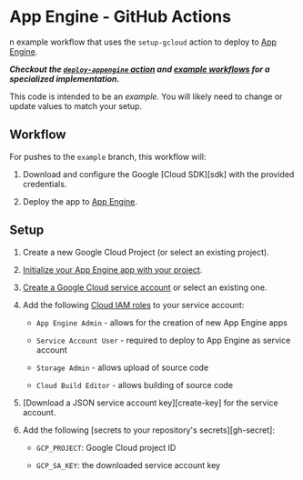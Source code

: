 # App Engine - GitHub Actions

n example workflow that uses the `setup-gcloud` action to deploy to [App Engine](https://cloud.google.com/appengine).

_**Checkout the [`deploy-appengine` action](https://github.com/google-github-actions/deploy-appengine) and [example workflows](https://github.com/google-github-actions/deploy-appengine/README.md#example-workflows)
for a specialized implementation.**_

This code is intended to be an _example_. You will likely need to change or
update values to match your setup.

## Workflow

For pushes to the `example` branch, this workflow will:

1.  Download and configure the Google [Cloud SDK][sdk] with the provided
    credentials.

1. Deploy the app to [App Engine](https://cloud.google.com/appengine).

## Setup

1.  Create a new Google Cloud Project (or select an existing project).

1. [Initialize your App Engine app with your project](https://cloud.google.com/appengine/docs/standard/nodejs/console#console).

1.  [Create a Google Cloud service account][create-sa] or select an existing one.

1.  Add the following [Cloud IAM roles][roles] to your service account:

    - `App Engine Admin` - allows for the creation of new App Engine apps

    - `Service Account User` -  required to deploy to App Engine as service account

    - `Storage Admin` - allows upload of source code

    - `Cloud Build Editor` - allows building of source code

1.  [Download a JSON service account key][create-key] for the service account.

1.  Add the following [secrets to your repository's secrets][gh-secret]:

    - `GCP_PROJECT`: Google Cloud project ID

    - `GCP_SA_KEY`: the downloaded service account key

[create-sa]: https://cloud.google.com/iam/docs/creating-managing-service-accounts
[secrets]: https://help.github.com/en/actions/automating-your-workflow-with-github-actions/creating-and-using-encrypted-secrets
[roles]: https://cloud.google.com/iam/docs/granting-roles-to-service-accounts#granting_access_to_a_service_account_for_a_resource
